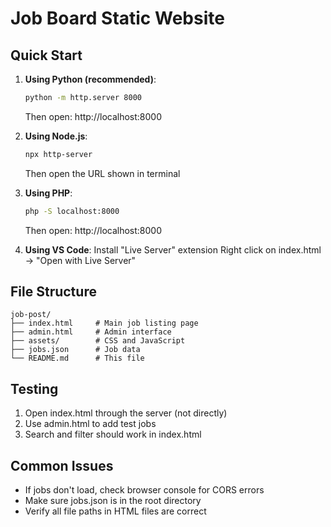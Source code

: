 # Job Board Static Website

## Quick Start

1. **Using Python (recommended)**:
   ```bash
   python -m http.server 8000
   ```
   Then open: http://localhost:8000

2. **Using Node.js**:
   ```bash
   npx http-server
   ```
   Then open the URL shown in terminal

3. **Using PHP**:
   ```bash
   php -S localhost:8000
   ```
   Then open: http://localhost:8000

4. **Using VS Code**:
   Install "Live Server" extension
   Right click on index.html -> "Open with Live Server"

## File Structure
```
job-post/
├── index.html     # Main job listing page
├── admin.html     # Admin interface
├── assets/        # CSS and JavaScript
├── jobs.json      # Job data
└── README.md      # This file
```

## Testing
1. Open index.html through the server (not directly)
2. Use admin.html to add test jobs
3. Search and filter should work in index.html

## Common Issues
- If jobs don't load, check browser console for CORS errors
- Make sure jobs.json is in the root directory
- Verify all file paths in HTML files are correct
